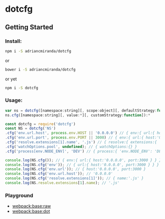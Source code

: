 # dotcfg

## Getting Started

### Install:

```bash
npm i -S adriancmiranda/dotcfg
```

or

```bash
bower i -S adriancmiranda/dotcfg
```

or yet

```bash
npm i -S dotcfg
```

### Usage:

```javascript
var ns = dotcfg([namespace:string][, scope:object][, defaultStrategy:function]):Object
ns.cfg([namespace:string][, value:*][, customStrategy:function]):*
```

```javascript
const dotcfg = require('dotcfg')
const NS = dotcfg('NS')
.cfg('env.url.host', process.env.HOST || '0.0.0.0') // { env:{ url:{ host:'0.0.0.0' } } }
.cfg('env.url.port', process.env.PORT || 3000) // { env:{ url:{ host:'0.0.0.0', port:3000 } } }
.cfg('resolve.extensions[1].name', '.js') // { resolve:{ extensions:{ '1': { name: '.js' } } } }
.cfg('watchOptions.pool', undefined); // { watchOptions:{} }
.cfg('process[env.NODE_ENV]', 'DEV') // { process:{ 'env.NODE_ENV': 'DEV' } }

console.log(NS.cfg()); // { env:{ url:{ host:'0.0.0.0', port:3000 } } } }
console.log(NS.cfg('env')); // { url:{ host:'0.0.0.0', port:3000 } } }
console.log(NS.cfg('env.url')); // { host:'0.0.0.0', port:3000 }
console.log(NS.cfg('env.url.host')); // '0.0.0.0'
console.log(NS.cfg('resolve.extensions[1]')); // { name:'.js' }
console.log(NS.resolve.extensions[1].name); // '.js'
```

### Playground

* [webpack:base:raw](https://runkit.com/adriancmiranda/57f1037ef5fa9d1400830169)
* [webpack:base:dot](https://runkit.com/adriancmiranda/57f1064ff5fa9d1400830272)
